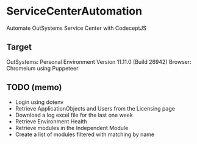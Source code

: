 # ServiceCenterAutomation
Automate OutSystems Service Center with CodeceptJS

## Target
OutSystems: Personal Environment Version 11.11.0 (Build 26942)
Browser: Chromeium using Puppeteer

## TODO (memo)
- Login using dotenv
- Retrieve ApplicationObjects and Users from the Licensing page
- Download a log excel file for the last one week
- Retrieve Environment Health
- Retrieve modules in the Independent Module
- Create a list of modules filtered with matching by name
